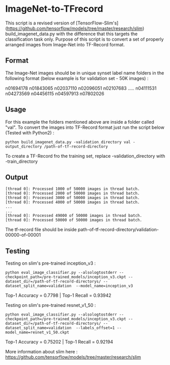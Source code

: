 # ImageNet-to-TFrecord

This script is a revised version of [TensorFlow-Slim's] (https://github.com/tensorflow/models/tree/master/research/slim) build_imagenet_data.py with the difference that this targets the classification task only. Purpose of this script is to convert a set of properly arranged images from Image-Net into TF-Record format.

## Format

The Image-Net images should be in unique synset label name folders in the following format (below example is for validation set - 50K images) :

n01694178  n01843065  n02037110  n02096051  n02107683   ..... n04111531  n04273569  n04456115  n04597913  n07802026

## Usage

For this example the folders mentioned above are inside a folder called "val". To convert the images into TF-Record format just run the script below (Tested with Python2) :

```
python build_imagenet_data.py -validation_directory val -output_directory /path-of-tf-record-directory
```

To create a TF-Record fro the training set, replace -validation_directory with -train_directory


## Output

```
[thread 0]: Processed 1000 of 50000 images in thread batch.
[thread 0]: Processed 2000 of 50000 images in thread batch.
[thread 0]: Processed 3000 of 50000 images in thread batch.
[thread 0]: Processed 4000 of 50000 images in thread batch.
...
...
[thread 0]: Processed 49000 of 50000 images in thread batch.
[thread 0]: Processed 50000 of 50000 images in thread batch.
```

The tf-record file should be inside path-of-tf-record-directory/validation-00000-of-00001

## Testing

Testing on slim's pre-trained inception_v3 :

```
python eval_image_classifier.py --alsologtostderr --checkpoint_path=/pre-trained_models/inception_v3.ckpt --dataset_dir=/path-of-tf-record-directorys/ --dataset_split_name=validation  --model_name=inception_v3
```

Top-1 Accuracy = 0.7798	| Top-1 Recall = 0.93942


Testing on slim's pre-trained resnet_v1_50 :

```
python eval_image_classifier.py --alsologtostderr --checkpoint_path=/pre-trained_models/inception_v3.ckpt --dataset_dir=/path-of-tf-record-directorys/ --dataset_split_name=validation  --labels_offset=1 --model_name=resnet_v1_50.ckpt
```

Top-1 Accuracy = 0.75202	| Top-1 Recall = 0.92194

More information about slim here : https://github.com/tensorflow/models/tree/master/research/slim
